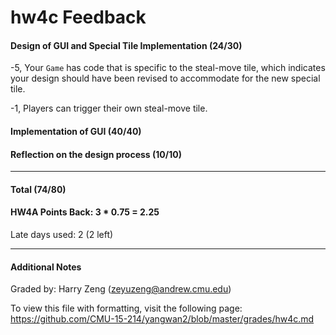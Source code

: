 hw4c Feedback
============


#### Design of GUI and Special Tile Implementation (24/30)

-5, Your `Game` has code that is specific to the steal-move tile, which indicates your design should have been revised to accommodate for the new special tile. 

-1, Players can trigger their own steal-move tile. 

#### Implementation of GUI (40/40)

#### Reflection on the design process (10/10)

---

#### Total (74/80)

#### HW4A Points Back: 3 * 0.75 = 2.25

Late days used: 2 (2 left)

---

#### Additional Notes

Graded by: Harry Zeng (zeyuzeng@andrew.cmu.edu)

To view this file with formatting, visit the following page: https://github.com/CMU-15-214/yangwan2/blob/master/grades/hw4c.md